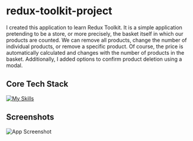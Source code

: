 # redux-toolkit-project

I created this application to learn Redux Toolkit. It is a simple application pretending to be a store, or more precisely, the basket itself in which our products are counted. We can remove all products, change the number of individual products, or remove a specific product. Of course, the price is automatically calculated and changes with the number of products in the basket. Additionally, I added options to confirm product deletion using a modal.

## Core Tech Stack

[![My Skills](https://skillicons.dev/icons?i=js,react,redux,html,css)](https://skillicons.dev)

## Screenshots

![App Screenshot](https://i.imgur.com/jaA2gQV.png)

